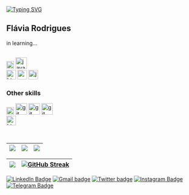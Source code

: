 <a href="https://git.io/typing-svg"><img src="https://readme-typing-svg.herokuapp.com?font=Fira+Code&pause=1000&color=F47BF7&width=435&lines=%3C+Hello!+I+am+Fl%C3%A1viota++%2F%3E;%3C+Welcome+to+my+Github+profile!+%2F%3E" alt="Typing SVG" /></a>

## Flávia Rodrigues
  in learning...
  ##
  
  <!-- skills and languages -->
  <div  align="left">
  <img title="kotlin" alt="kotlin" height="20" src="https://cdn.jsdelivr.net/gh/devicons/devicon/icons/kotlin/kotlin-original.svg"/>
  <img title="java" alt="java" height="30"    src="https://cdn.jsdelivr.net/gh/devicons/devicon/icons/java/java-original-wordmark.svg"/>
</div>

<div align="left"
<br/>
<img title="html" alt="html" height="25" src="https://cdn.jsdelivr.net/gh/devicons/devicon/icons/html5/html5-original.svg" />
<img title="css" alt="css" height="25" src="https://cdn.jsdelivr.net/gh/devicons/devicon/icons/css3/css3-original.svg" />
<img title="javascript" alt="javascript" height="25" src="https://cdn.jsdelivr.net/gh/devicons/devicon/icons/javascript/javascript-original.svg" />
    
   ### Other skills
   <div  align="left">
 <div  align="left">
  <img title="linux" alt="linux" height="20" src="https://cdn.jsdelivr.net/gh/devicons/devicon/icons/linux/linux-original.svg" />
  <img title="git" alt="git" height="30"     src="https://cdn.jsdelivr.net/gh/devicons/devicon/icons/git/git-original.svg" />
   <img title="git" alt="git" height="30"    src="https://cdn.jsdelivr.net/gh/devicons/devicon/icons/github/github-original.svg" />
   <img title="git" alt="git" height="30"    src="https://cdn.jsdelivr.net/gh/devicons/devicon/icons/vim/vim-original.svg" />
</div>

<div align="left"
<br/>
<img title="html" alt="html" height="25" src="https://cdn.jsdelivr.net/gh/devicons/devicon/icons/figma/figma-original.svg" />
</div>
    
 &nbsp;
<!-- status -->
| ![](http://github-profile-summary-cards.vercel.app/api/cards/stats?username=Flaviota&theme=dracula) | ![](http://github-profile-summary-cards.vercel.app/api/cards/repos-per-language?username=Flaviota&hide=Html&theme=dracula) | ![](http://github-profile-summary-cards.vercel.app/api/cards/most-commit-language?username=Flaviota&theme=dracula) |
| :-: | :-: | :-: |

| ![](http://github-profile-summary-cards.vercel.app/api/cards/profile-details?username=Flaviota&theme=dracula) | [![GitHub Streak](https://streak-stats.demolab.com?user=Flaviota&theme=dracula&hide_border=true)](https://git.io/streak-stats)|
| :-: | :-: |

<!-- contacts -->
[![LinkedIn Badge](https://img.shields.io/badge/linkedin-blue?logo=linkedin&style=for-the-badge&logoColor=white)](https://linkedin.com/in/linklinkedin)
[![Gmail badge](https://img.shields.io/badge/gmail-orange?logo=gmail&style=for-the-badge&logoColor=white)](mailto:flaviota.dev@gmail.com)
[![Twitter badge](https://img.shields.io/badge/twitter-black?logo=twitter&style=for-the-badge&logoColor=white)](https://twitter.com/flaviota_)
[![Instagram Badge](https://img.shields.io/badge/-instagram-red?style=for-the-badge&logo=instagram&logoColor=white&link=https://github.com/Flaviota)](https://www.instagram.com/flaviota_/)
[![Telegram Badge](https://img.shields.io/badge/Telegram-2CA5E0?style=for-the-badge&logo=telegram&logoColor=white)](https://t.me/flaviota)

